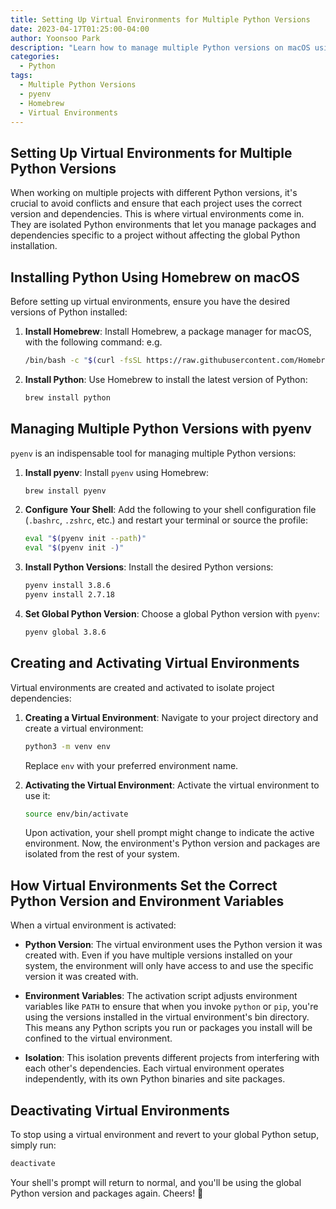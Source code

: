 ```yaml
---
title: Setting Up Virtual Environments for Multiple Python Versions
date: 2023-04-17T01:25:00-04:00
author: Yoonsoo Park
description: "Learn how to manage multiple Python versions on macOS using Homebrew and pyenv, and how to set up and utilize virtual environments for each version."
categories:
  - Python
tags:
  - Multiple Python Versions
  - pyenv
  - Homebrew
  - Virtual Environments
---
```


## Setting Up Virtual Environments for Multiple Python Versions

When working on multiple projects with different Python versions, it's crucial to avoid conflicts and ensure that each project uses the correct version and dependencies. This is where virtual environments come in. They are isolated Python environments that let you manage packages and dependencies specific to a project without affecting the global Python installation.

## Installing Python Using Homebrew on macOS

Before setting up virtual environments, ensure you have the desired versions of Python installed:

1. **Install Homebrew**: Install Homebrew, a package manager for macOS, with the following command:
   e.g.

   ```bash
   /bin/bash -c "$(curl -fsSL https://raw.githubusercontent.com/Homebrew/install/HEAD/install.sh)"
   ```

2. **Install Python**: Use Homebrew to install the latest version of Python:

   ```bash
   brew install python
   ```

## Managing Multiple Python Versions with pyenv

`pyenv` is an indispensable tool for managing multiple Python versions:

1. **Install pyenv**: Install `pyenv` using Homebrew:

   ```bash
   brew install pyenv
   ```

2. **Configure Your Shell**: Add the following to your shell configuration file (`.bashrc`, `.zshrc`, etc.) and restart your terminal or source the profile:

   ```bash
   eval "$(pyenv init --path)"
   eval "$(pyenv init -)"
   ```

3. **Install Python Versions**: Install the desired Python versions:

   ```bash
   pyenv install 3.8.6
   pyenv install 2.7.18
   ```

4. **Set Global Python Version**: Choose a global Python version with `pyenv`:

   ```bash
   pyenv global 3.8.6
   ```

## Creating and Activating Virtual Environments

Virtual environments are created and activated to isolate project dependencies:

1. **Creating a Virtual Environment**: Navigate to your project directory and create a virtual environment:

   ```bash
   python3 -m venv env
   ```

   Replace `env` with your preferred environment name.

2. **Activating the Virtual Environment**: Activate the virtual environment to use it:

   ```bash
   source env/bin/activate
   ```

   Upon activation, your shell prompt might change to indicate the active environment. Now, the environment's Python version and packages are isolated from the rest of your system.

## How Virtual Environments Set the Correct Python Version and Environment Variables

When a virtual environment is activated:

- **Python Version**: The virtual environment uses the Python version it was created with. Even if you have multiple versions installed on your system, the environment will only have access to and use the specific version it was created with.

- **Environment Variables**: The activation script adjusts environment variables like `PATH` to ensure that when you invoke `python` or `pip`, you're using the versions installed in the virtual environment's bin directory. This means any Python scripts you run or packages you install will be confined to the virtual environment.

- **Isolation**: This isolation prevents different projects from interfering with each other's dependencies. Each virtual environment operates independently, with its own Python binaries and site packages.

## Deactivating Virtual Environments

To stop using a virtual environment and revert to your global Python setup, simply run:

```bash
deactivate
```

Your shell's prompt will return to normal, and you'll be using the global Python version and packages again.
Cheers! 🍺
